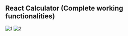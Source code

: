 ## React Calculator (Complete working functionalities)

![1](https://user-images.githubusercontent.com/98590771/175608713-baaa1146-c2f2-4ea9-94b3-45573b3c5519.png)
![2](https://user-images.githubusercontent.com/98590771/175608724-06361c4f-8636-47d4-b37e-5b6e1335cd04.png)
